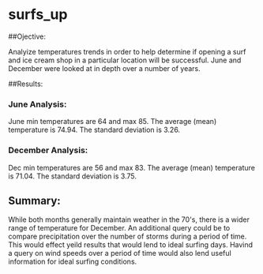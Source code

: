 # surfs_up
##Ojective:

Analyize temperatures trends in order to help determine if opening a surf and ice cream shop in a particular location will be successful. June and December were looked at in depth over a number of years.

##Results:
### June Analysis:

June min temperatures are 64 and max 85.
The average (mean) temperature is 74.94.
The standard deviation is 3.26.

### December Analysis:

Dec min temperatures are 56 and max 83.
The average (mean) temperature is 71.04.
The standard deviation is 3.75.
    
## Summary:
While both months generally maintain weather in the 70's, there is a wider range of temperature for December.
An additional query could be to compare precipitation over the number of storms during a period of time. This would effect yeild results that would lend to ideal surfing days.
Havind a query on wind speeds over a period of time would also lend useful information for ideal surfing conditions.

